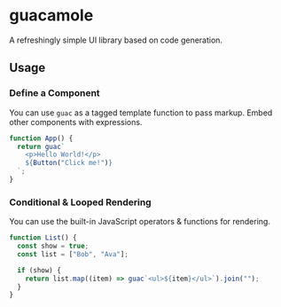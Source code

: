 # guacamole

A refreshingly simple UI library based on code generation.

## Usage

### Define a Component

You can use `guac` as a tagged template function to pass markup. Embed other
components with expressions.

```js
function App() {
  return guac`
    <p>Hello World!</p>
    ${Button("Click me!")}
  `;
}
```

### Conditional & Looped Rendering

You can use the built-in JavaScript operators & functions for rendering.

```js
function List() {
  const show = true;
  const list = ["Bob", "Ava"];

  if (show) {
    return list.map((item) => guac`<ul>${item}</ul>`).join("");
  }
}
```
